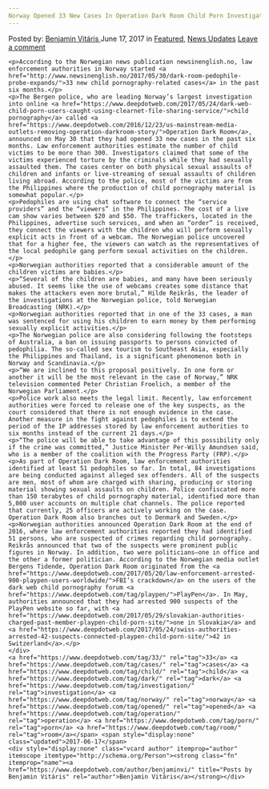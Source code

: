 ```yaml
---
Norway Opened 33 New Cases In Operation Dark Room Child Porn Investigation
---
```

<article class="post-listing post-20692 post type-post status-publish format-standard has-post-thumbnail hentry  tag-1099 tag-cases tag-child tag-dark tag-investigation tag-norway tag-opened tag-operation tag-porn tag-room">
    <div class="post-inner">
        <span>Posted by: <a href="https://www.deepdotweb.com/author/benjaminvi/" title="">Benjamin Vitáris </a></span>
    <span>June 17, 2017</span>
    <span>in <a href="https://www.deepdotweb.com/category/deepdot-news/" rel="category tag">Featured</a>, <a href="https://www.deepdotweb.com/category/news-updates/" rel="category tag">News Updates</a></span>
    <span><a href="https://www.deepdotweb.com/2017/06/17/norway-opened-33-new-cases-operation-dark-room-child-porn-investigation/#respond">Leave a comment</a></span>
    </p>
    <div class="clear"></div>
    
    <p>According to the Norwegian news publication newsinenglish.no, law enforcement authorities in Norway started <a href="http://www.newsinenglish.no/2017/05/30/dark-room-pedophile-probe-expands/">33 new child pornography-related cases</a> in the past six months.</p>
    <p>The Bergen police, who are leading Norway’s largest investigation into online <a href="https://www.deepdotweb.com/2017/05/24/dark-web-child-porn-users-caught-using-clearnet-file-sharing-service/">child pornography</a> called <a href="https://www.deepdotweb.com/2016/12/23/us-mainstream-media-outlets-removing-operation-darkroom-story/">Operation Dark Room</a>, announced on May 30 that they had opened 33 new cases in the past six months. Law enforcement authorities estimate the number of child victims to be more than 300. Investigators claimed that some of the victims experienced torture by the criminals while they had sexually assaulted them. The cases center on both physical sexual assaults of children and infants or live-streaming of sexual assaults of children living abroad. According to the police, most of the victims are from the Philippines where the production of child pornography material is somewhat popular.</p>
    <p>Pedophiles are using chat software to connect the “service providers” and the “viewers” in the Philippines. The cost of a live cam show varies between $20 and $50. The traffickers, located in the Philippines, advertise such services, and when an “order” is received, they connect the viewers with the children who will perform sexually explicit acts in front of a webcam. The Norwegian police uncovered that for a higher fee, the viewers can watch as the representatives of the local pedophile gang perform sexual activities on the children.</p>
    <p>Norwegian authorities reported that a considerable amount of the children victims are babies.</p>
    <p>“Several of the children are babies, and many have been seriously abused. It seems like the use of webcams creates some distance that makes the attackers even more brutal,” Hilde Reikrås, the leader of the investigations at the Norwegian police, told Norwegian Broadcasting (NRK).</p>
    <p>Norwegian authorities reported that in one of the 33 cases, a man was sentenced for using his children to earn money by them performing sexually explicit activities.</p>
    <p>The Norwegian police are also considering following the footsteps of Australia, a ban on issuing passports to persons convicted of pedophilia. The so-called sex tourism to Southeast Asia, especially the Philippines and Thailand, is a significant phenomenon both in Norway and Scandinavia.</p>
    <p>“We are inclined to this proposal positively. In one form or another it will be the most relevant in the case of Norway,” NRK television commented Peter Christian Froelich, a member of the Norwegian Parliament.</p>
    <p>Police work also meets the legal limit. Recently, law enforcement authorities were forced to release one of the key suspects, as the court considered that there is not enough evidence in the case. Another measure in the fight against pedophiles is to extend the period of the IP addresses stored by law enforcement authorities to six months instead of the current 21 days.</p>
    <p>“The police will be able to take advantage of this possibility only if the crime was committed,” Justice Minister Per-Willy Amundsen said, who is a member of the coalition with the Progress Party (FRP).</p>
    <p>As part of Operation Dark Room, law enforcement authorities identified at least 51 pedophiles so far. In total, 84 investigations are being conducted against alleged sex offenders. All of the suspects are men, most of whom are charged with sharing, producing or storing material showing sexual assaults on children. Police confiscated more than 150 terabytes of child pornography material, identified more than 5,000 user accounts on multiple chat channels. The police reported that currently, 25 officers are actively working on the case. Operation Dark Room also branches out to Denmark and Sweden.</p>
    <p>Norwegian authorities announced Operation Dark Room at the end of 2016, where law enforcement authorities reported they had identified 51 persons, who are suspected of crimes regarding child pornography. Reikrås announced that two of the suspects were prominent public figures in Norway. In addition, two were politicians—one in office and the other a former politician. According to the Norwegian media outlet Bergens Tidende, Operation Dark Room originated from the <a href="https://www.deepdotweb.com/2017/05/20/law-enforcement-arrested-900-playpen-users-worldwide/">FBI’s crackdown</a> on the users of the dark web child pornography forum <a href="https://www.deepdotweb.com/tag/playpen/">PlayPen</a>. In May, authorities announced that they had arrested 900 suspects of the PlayPen website so far, with <a href="https://www.deepdotweb.com/2017/05/29/slovakian-authorities-charged-past-member-playpen-child-porn-site/">one in Slovakia</a> and <a href="https://www.deepdotweb.com/2017/05/24/swiss-authorities-arrested-42-suspects-connected-playpen-child-porn-site/">42 in Switzerland</a>.</p>
    </div>
    <a href="https://www.deepdotweb.com/tag/33/" rel="tag">33</a> <a href="https://www.deepdotweb.com/tag/cases/" rel="tag">cases</a> <a href="https://www.deepdotweb.com/tag/child/" rel="tag">child</a> <a href="https://www.deepdotweb.com/tag/dark/" rel="tag">dark</a> <a href="https://www.deepdotweb.com/tag/investigation/" rel="tag">investigation</a> <a href="https://www.deepdotweb.com/tag/norway/" rel="tag">norway</a> <a href="https://www.deepdotweb.com/tag/opened/" rel="tag">opened</a> <a href="https://www.deepdotweb.com/tag/operation/" rel="tag">operation</a> <a href="https://www.deepdotweb.com/tag/porn/" rel="tag">porn</a> <a href="https://www.deepdotweb.com/tag/room/" rel="tag">room</a></span> <span style="display:none" class="updated">2017-06-17</span>
    <div style="display:none" class="vcard author" itemprop="author" itemscope itemtype="http://schema.org/Person"><strong class="fn" itemprop="name"><a href="https://www.deepdotweb.com/author/benjaminvi/" title="Posts by Benjamin Vitáris" rel="author">Benjamin Vitáris</a></strong></div>
    
